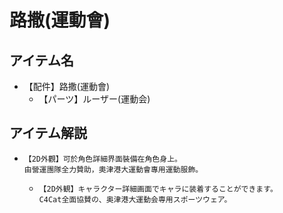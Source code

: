 # 路撒(運動會)
## アイテム名
 - 【配件】路撒(運動會)
   - 【パーツ】ルーザー(運動会)

## アイテム解説
 - ```
   【2D外觀】可於角色詳細界面裝備在角色身上。
   由營運團隊全力贊助，奧津港大運動會專用運動服飾。 
   ```
   - ```
     【2D外観】キャラクター詳細画面でキャラに装着することができます。
     C4Cat全面協賛の、奥津港大運動会専用スポーツウェア。
     ```
